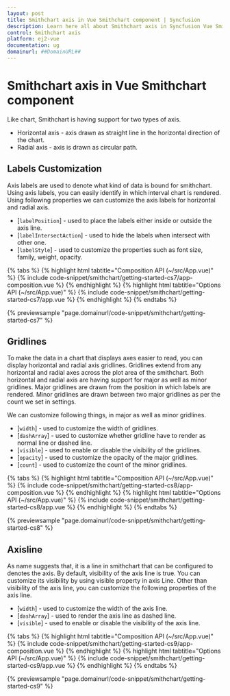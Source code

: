 ```yaml
---
layout: post
title: Smithchart axis in Vue Smithchart component | Syncfusion
description: Learn here all about Smithchart axis in Syncfusion Vue Smithchart component of Syncfusion Essential JS 2 and more.
control: Smithchart axis 
platform: ej2-vue
documentation: ug
domainurl: ##DomainURL##
---
```


# Smithchart axis in Vue Smithchart component

Like chart, Smithchart is having support for two types of axis.
* Horizontal axis - axis drawn as straight line in the horizontal direction of the chart.
* Radial axis - axis is drawn as circular path.

## Labels Customization

Axis labels are used to denote what kind of data is bound for smithchart. Using axis labels, you can easily identify in which interval chart is rendered. Using following properties we can customize the axis labels for horizontal and radial axis.

* [`labelPosition`] - used to place the labels either inside or outside the axis line.
* [`labelIntersectAction`] - used to hide the labels when intersect with other one.
* [`labelStyle`] - used to customize the properties such as font size, family, weight, opacity.

{% tabs %}
{% highlight html tabtitle="Composition API (~/src/App.vue)" %}
{% include code-snippet/smithchart/getting-started-cs7/app-composition.vue %}
{% endhighlight %}
{% highlight html tabtitle="Options API (~/src/App.vue)" %}
{% include code-snippet/smithchart/getting-started-cs7/app.vue %}
{% endhighlight %}
{% endtabs %}
        
{% previewsample "page.domainurl/code-snippet/smithchart/getting-started-cs7" %}

## Gridlines

To make the data in a chart that displays axes easier to read, you can display horizontal and radial axis gridlines. Gridlines extend from any horizontal and radial axes across the plot area of the smithchart.
Both horizontal and radial axis are having support for major as well as minor gridlines. Major gridlines are drawn from the position in which labels are rendered. Minor gridlines are drawn between two major gridlines as per the count we set in settings.

We can customize following things, in major as well as minor gridlines.

* [`width`] - used to customize the width of gridlines.
* [`dashArray`] - used to customize whether gridline have to render as normal line or dashed line.
* [`visible`] - used to enable or disable the visibility of the gridlines.
* [`opacity`] - used to customize the opacity of the major gridlines.
* [`count`] - used to customize the count of the minor gridlines.

{% tabs %}
{% highlight html tabtitle="Composition API (~/src/App.vue)" %}
{% include code-snippet/smithchart/getting-started-cs8/app-composition.vue %}
{% endhighlight %}
{% highlight html tabtitle="Options API (~/src/App.vue)" %}
{% include code-snippet/smithchart/getting-started-cs8/app.vue %}
{% endhighlight %}
{% endtabs %}
        
{% previewsample "page.domainurl/code-snippet/smithchart/getting-started-cs8" %}

## Axisline

As name suggests that, it is a line in smithchart that can be configured to denotes the axis. By default, visibility of the axis line is true. You can customize its visibility by using visible property in axis Line. Other than visibility of the axis line, you can customize the  following properties of the axis line.

* [`width`] - used to customize the width of the axis line.
* [`dashArray`] - used to render the axis line as dashed line.
* [`visible`] - used to enable or disable the visibility of the axis line.

{% tabs %}
{% highlight html tabtitle="Composition API (~/src/App.vue)" %}
{% include code-snippet/smithchart/getting-started-cs9/app-composition.vue %}
{% endhighlight %}
{% highlight html tabtitle="Options API (~/src/App.vue)" %}
{% include code-snippet/smithchart/getting-started-cs9/app.vue %}
{% endhighlight %}
{% endtabs %}
        
{% previewsample "page.domainurl/code-snippet/smithchart/getting-started-cs9" %}